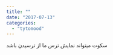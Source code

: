 ```yaml
---
title: ""
date: "2017-07-13"
categories: 
  - "tytomood"
---
```


سکوت میتواند نمایش ترس ما از ترسیدن باشد
